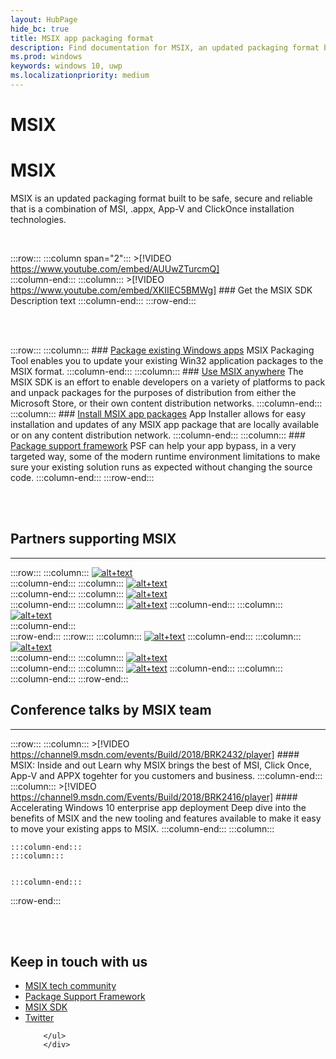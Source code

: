 ```yaml
---
layout: HubPage
hide_bc: true
title: MSIX app packaging format
description: Find documentation for MSIX, an updated packaging format built to be safe, secure and reliable that is a combination of MSI, .appx, App-V and ClickOnce installation technologies. 
ms.prod: windows
keywords: windows 10, uwp
ms.localizationpriority: medium
---
```

<!-- 
<div style="background-color: black; padding-top: 20px; padding-bottom: 20px; margin-bottom: 40px;">
    <iframe width="560" height="315" src="https://www.youtube.com/embed/AUUwZTurcmQ" frameborder="0" allow="autoplay; encrypted-media" allowfullscreen></iframe>
</div>
 -->
# MSIX
# MSIX
MSIX is an updated packaging format built to be safe, secure and reliable that is a combination of MSI, .appx, App-V and ClickOnce installation technologies. 

<br>

<!-- :::row:::

    :::column:::
        >[!VIDEO https://www.youtube.com/embed/XKIIEC5BMWg]

    :::column-end:::
	:::column:::
	
		### [Get the MSIX SDK](color.md)
        This is an amazing description. 

    :::column-end:::
:::row-end:::
 -->

 :::row:::
    :::column span="2":::
        >[!VIDEO https://www.youtube.com/embed/AUUwZTurcmQ]       
    :::column-end:::
    :::column:::
          >[!VIDEO https://www.youtube.com/embed/XKIIEC5BMWg] 
        ### Get the MSIX SDK
        Description text 
    :::column-end:::
:::row-end:::


<br>
<br>

:::row:::
    :::column:::
        ### [Package existing Windows apps](color.md)
        MSIX Packaging Tool enables you to update your existing Win32 application packages to the MSIX format.
    :::column-end:::
    :::column:::
        ### [Use MSIX anywhere](typography.md)
		The MSIX SDK is an effort to enable developers on a variety of platforms to pack and unpack packages for the purposes of distribution from either the Microsoft Store, or their own content distribution networks.
    :::column-end:::
        :::column:::
        ### [Install MSIX app packages](color.md)
        App Installer allows for easy installation and updates of any MSIX app package that are locally available or on any content distribution network.
    :::column-end:::
    :::column:::
		### [Package support framework](typography.md)
		PSF can help your app bypass, in a very targeted way, some of the modern runtime environment limitations to make sure your existing solution runs as expected without changing the source code.
    :::column-end:::
:::row-end:::

<br>
<br>

## Partners supporting MSIX
***
:::row:::
    :::column:::
    [![alt+text](images/AdvancedInstaller_Logo.png)](https://www.advancedinstaller.com/desktop-bridge)  
    :::column-end:::
    :::column:::
     [![alt+text](images/Apptimized_Logo.png)](http://www.apptimized.com/solutions/)  
    :::column-end:::
    :::column:::
	[![alt+text](images/CloudHouse_Logo.png)](https://cloudhouse.com/msixpr)     
	:::column-end:::
    :::column:::
	[![alt+text](images/EMCO_Software_Logo.png)](https://emcosoftware.com/msi-package-builder)
	 :::column-end:::
	:::column:::
	[![alt+text](images/FireGiant_Logo.png)](https://www.firegiant.com/)     
	:::column-end:::  
:::row-end:::
:::row:::
    :::column:::
	[![alt+text](images/InfoPulse_Logo.png)](https://www.infopulse.com/)
    :::column-end:::
	:::column:::
	[![alt+text](images/installaware-logo.png)](https://www.installaware.com/msix.htm)     
	:::column-end:::
	:::column:::
	[![alt+text](images/Liquit_Logo.png)](https://www.liquit.com/)     
	:::column-end:::
    :::column:::
	[![alt+text](images/Raynet_Logo.png)](https://raynet.de/en/Raynet-Products/RayPackStudio)
	:::column-end:::
	:::column:::
	:::column-end:::
:::row-end:::


## Conference talks by MSIX team
***

:::row:::
    :::column:::
	>[!VIDEO https://channel9.msdn.com/events/Build/2018/BRK2432/player]
        #### MSIX: Inside and out
        Learn why MSIX brings the best of MSI, Click Once, App-V and APPX togehter for you customers and business. 
    :::column-end:::
    :::column:::
	  >[!VIDEO https://channel9.msdn.com/Events/Build/2018/BRK2416/player] 
        #### Accelerating Windows 10 enterprise app deployment
		 Deep dive into the benefits of MSIX and the new tooling and features available to make it easy to move your existing apps to MSIX. 
    :::column-end:::
        :::column:::

    :::column-end:::
    :::column:::
   

    :::column-end:::
:::row-end:::


       
<br>
<br>



 <div class="container centered pageFooter">
        <h2>Keep in touch with us</h2>
        <ul class="links">
           <li>
                <a href="https://techcommunity.microsoft.com/t5/MSIX/ct-p/MSIX">
                    MSIX tech community
                </a>
            </li>
            <li>
                <a href="https://github.com/Microsoft/MSIX-PackageSupportFramework/issues">
                    Package Support Framework
                </a>
            </li>
            <li>
                <a href="https://github.com/Microsoft/msix-packaging/issues">
                    MSIX SDK
                </a>
            </li>
            <li>
                <a href="http://twitter.com/#!/search/realtime/%23msix">
                    Twitter
                </a>
            </li>
            
        </ul>
		</div>

